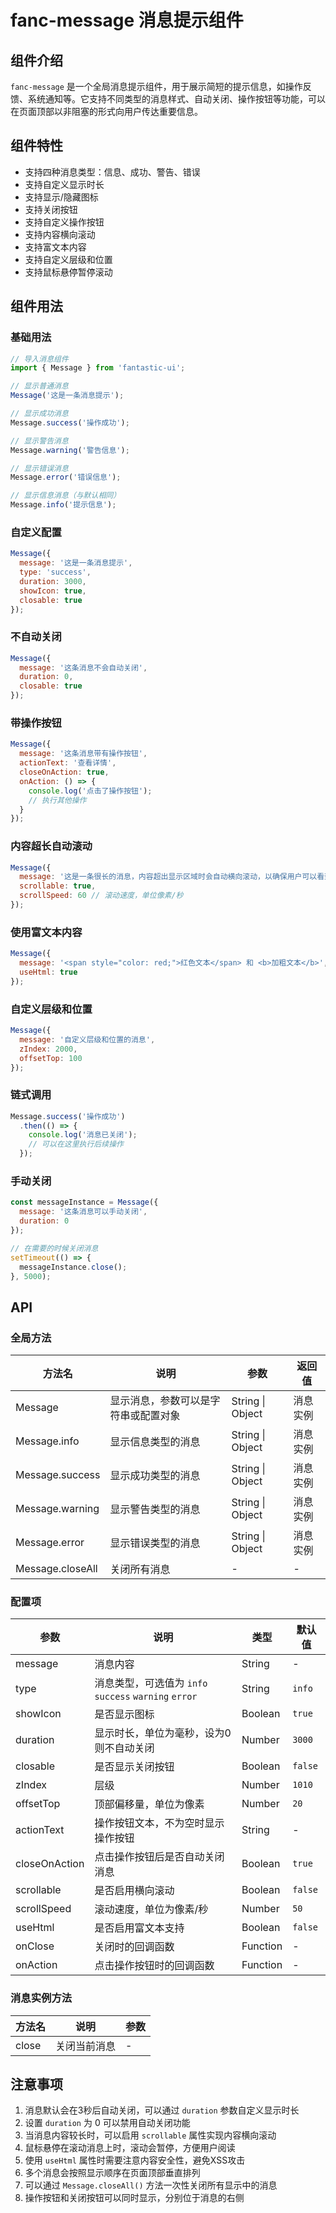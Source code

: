 # fanc-message 消息提示组件

## 组件介绍

`fanc-message` 是一个全局消息提示组件，用于展示简短的提示信息，如操作反馈、系统通知等。它支持不同类型的消息样式、自动关闭、操作按钮等功能，可以在页面顶部以非阻塞的形式向用户传达重要信息。

## 组件特性

- 支持四种消息类型：信息、成功、警告、错误
- 支持自定义显示时长
- 支持显示/隐藏图标
- 支持关闭按钮
- 支持自定义操作按钮
- 支持内容横向滚动
- 支持富文本内容
- 支持自定义层级和位置
- 支持鼠标悬停暂停滚动

## 组件用法

### 基础用法

```js
// 导入消息组件
import { Message } from 'fantastic-ui';

// 显示普通消息
Message('这是一条消息提示');

// 显示成功消息
Message.success('操作成功');

// 显示警告消息
Message.warning('警告信息');

// 显示错误消息
Message.error('错误信息');

// 显示信息消息（与默认相同）
Message.info('提示信息');
```

### 自定义配置

```js
Message({
  message: '这是一条消息提示',
  type: 'success',
  duration: 3000,
  showIcon: true,
  closable: true
});
```

### 不自动关闭

```js
Message({
  message: '这条消息不会自动关闭',
  duration: 0,
  closable: true
});
```

### 带操作按钮

```js
Message({
  message: '这条消息带有操作按钮',
  actionText: '查看详情',
  closeOnAction: true,
  onAction: () => {
    console.log('点击了操作按钮');
    // 执行其他操作
  }
});
```

### 内容超长自动滚动

```js
Message({
  message: '这是一条很长的消息，内容超出显示区域时会自动横向滚动，以确保用户可以看到完整内容',
  scrollable: true,
  scrollSpeed: 60 // 滚动速度，单位像素/秒
});
```

### 使用富文本内容

```js
Message({
  message: '<span style="color: red;">红色文本</span> 和 <b>加粗文本</b>',
  useHtml: true
});
```

### 自定义层级和位置

```js
Message({
  message: '自定义层级和位置的消息',
  zIndex: 2000,
  offsetTop: 100
});
```

### 链式调用

```js
Message.success('操作成功')
  .then(() => {
    console.log('消息已关闭');
    // 可以在这里执行后续操作
  });
```

### 手动关闭

```js
const messageInstance = Message({
  message: '这条消息可以手动关闭',
  duration: 0
});

// 在需要的时候关闭消息
setTimeout(() => {
  messageInstance.close();
}, 5000);
```

## API

### 全局方法

| 方法名 | 说明 | 参数 | 返回值 |
| --- | --- | --- | --- |
| Message | 显示消息，参数可以是字符串或配置对象 | String \| Object | 消息实例 |
| Message.info | 显示信息类型的消息 | String \| Object | 消息实例 |
| Message.success | 显示成功类型的消息 | String \| Object | 消息实例 |
| Message.warning | 显示警告类型的消息 | String \| Object | 消息实例 |
| Message.error | 显示错误类型的消息 | String \| Object | 消息实例 |
| Message.closeAll | 关闭所有消息 | - | - |

### 配置项

| 参数 | 说明 | 类型 | 默认值 |
| --- | --- | --- | --- |
| message | 消息内容 | String | - |
| type | 消息类型，可选值为 `info` `success` `warning` `error` | String | `info` |
| showIcon | 是否显示图标 | Boolean | `true` |
| duration | 显示时长，单位为毫秒，设为0则不自动关闭 | Number | `3000` |
| closable | 是否显示关闭按钮 | Boolean | `false` |
| zIndex | 层级 | Number | `1010` |
| offsetTop | 顶部偏移量，单位为像素 | Number | `20` |
| actionText | 操作按钮文本，不为空时显示操作按钮 | String | - |
| closeOnAction | 点击操作按钮后是否自动关闭消息 | Boolean | `true` |
| scrollable | 是否启用横向滚动 | Boolean | `false` |
| scrollSpeed | 滚动速度，单位为像素/秒 | Number | `50` |
| useHtml | 是否启用富文本支持 | Boolean | `false` |
| onClose | 关闭时的回调函数 | Function | - |
| onAction | 点击操作按钮时的回调函数 | Function | - |

### 消息实例方法

| 方法名 | 说明 | 参数 |
| --- | --- | --- |
| close | 关闭当前消息 | - |

## 注意事项

1. 消息默认会在3秒后自动关闭，可以通过 `duration` 参数自定义显示时长
2. 设置 `duration` 为 0 可以禁用自动关闭功能
3. 当消息内容较长时，可以启用 `scrollable` 属性实现内容横向滚动
4. 鼠标悬停在滚动消息上时，滚动会暂停，方便用户阅读
5. 使用 `useHtml` 属性时需要注意内容安全性，避免XSS攻击
6. 多个消息会按照显示顺序在页面顶部垂直排列
7. 可以通过 `Message.closeAll()` 方法一次性关闭所有显示中的消息
8. 操作按钮和关闭按钮可以同时显示，分别位于消息的右侧 